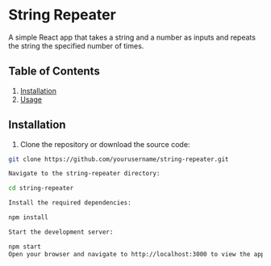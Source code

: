 # String Repeater

A simple React app that takes a string and a number as inputs and repeats the string the specified number of times.

## Table of Contents

1. [Installation](#installation)
2. [Usage](#usage)

## Installation

1. Clone the repository or download the source code:

```bash
git clone https://github.com/yourusername/string-repeater.git

Navigate to the string-repeater directory:

cd string-repeater

Install the required dependencies:

npm install

Start the development server:

npm start
Open your browser and navigate to http://localhost:3000 to view the app.
